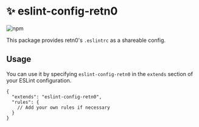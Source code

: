 # ✨ eslint-config-retn0

![npm](https://img.shields.io/npm/v/eslint-config-retn0)

This package provides retn0's `.eslintrc` as a shareable config.

## Usage

You can use it by specifying `eslint-config-retn0` in the `extends` section of your ESLint configuration.

```jsonc
{
  "extends": "eslint-config-retn0",
  "rules": {
    // Add your own rules if necessary
  }
}
```
